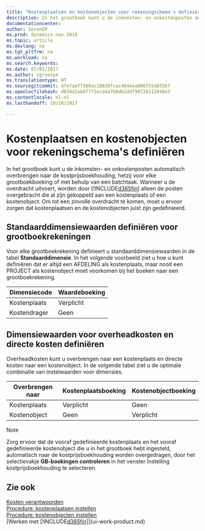 ```yaml
---
title: "Kostenplaatsen en kostenobjecten voor rekeningschema's definiëren"
description: In het grootboek kunt u de inkomsten- en onkostenposten automatisch overbrengen naar de kostprijsboekhouding, hetzij voor elke grootboekboeking of met behulp van een batchtaak. Wanneer u de overdracht uitvoert, worden alleen de posten overgebracht die al zijn gekoppeld aan een kostenplaats of een kostenobject. Om tot een zinvolle overdracht te komen, moet u ervoor zorgen dat kostenplaatsen en de kostenobjecten juist zijn gedefinieerd.
documentationcenter: 
author: SorenGP
ms.prod: dynamics-nav-2018
ms.topic: article
ms.devlang: na
ms.tgt_pltfrm: na
ms.workload: na
ms.search.keywords: 
ms.date: 07/01/2017
ms.author: sgroespe
ms.translationtype: HT
ms.sourcegitcommit: 4fefaef7380ac10836fcac404eea006f55d8556f
ms.openlocfilehash: d034d2ab8f772ecd4a7b8db2ddf99720113948e3
ms.contentlocale: nl-nl
ms.lasthandoff: 10/16/2017

---
```

# <a name="defining-cost-centers-and-cost-objects-for-chart-of-accounts"></a>Kostenplaatsen en kostenobjecten voor rekeningschema's definiëren
In het grootboek kunt u de inkomsten- en onkostenposten automatisch overbrengen naar de kostprijsboekhouding, hetzij voor elke grootboekboeking of met behulp van een batchtaak. Wanneer u de overdracht uitvoert, worden door [!INCLUDE[d365fin](includes/d365fin_md.md)] alleen de posten overgebracht die al zijn gekoppeld aan een kostenplaats of een kostenobject. Om tot een zinvolle overdracht te komen, moet u ervoor zorgen dat kostenplaatsen en de kostenobjecten juist zijn gedefinieerd.  

## <a name="defining-default-dimension-values-for-general-ledger-accounts"></a>Standaarddimensiewaarden definiëren voor grootboekrekeningen  
Voor elke grootboekrekening definieert u standaarddimensiewaarden in de tabel **Standaarddimensie**. In het volgende voorbeeld ziet u hoe u kunt definiëren dat er altijd een AFDELING als kostenplaats, maar nooit een PROJECT als kostenobject moet voorkomen bij het boeken naar een grootboekrekening.  

|**Dimensiecode**|**Waardeboeking**|  
|------------------------------------------|-----------------------------------------|  
|Kostenplaats|Verplicht|  
|Kostendrager|Geen|  

## <a name="defining-dimension-values-for-overhead-costs-and-direct-costs"></a>Dimensiewaarden voor overheadkosten en directe kosten definiëren  
 Overheadkosten kunt u overbrengen naar een kostenplaats en directe kosten naar een kostenobject. In de volgende tabel ziet u de optimale combinatie van instelwaarden voor dimensies.  

|Overbrengen naar|Kostenplaatsboeking|Kostenobjectboeking|  
|-----------------|-------------------------|-------------------------|  
|Kostenplaats|Verplicht|Geen|  
|Kostenobject|Geen|Verplicht|  

> [!NOTE]  
>  Zorg ervoor dat de vooraf gedefinieerde kostenplaats en het vooraf gedefinieerde kostenobject die u in het grootboek hebt ingesteld, automatisch naar de kostprijsboekhouding worden overgedragen, door het selectievakje **GB-boekingen controleren** in het venster Instelling kostprijsboekhouding te selecteren.  

## <a name="see-also"></a>Zie ook  
[Kosten verantwoorden](finance-manage-cost-accounting.md)  
[Procedure: kostenplaatsen instellen](finance-how-to-set-up-cost-centers.md)   
[Procedure: kostenobjecten instellen](finance-how-to-set-up-cost-objects.md)  
[Werken met [!INCLUDE[d365fin](includes/d365fin_md.md)]](ui-work-product.md)


